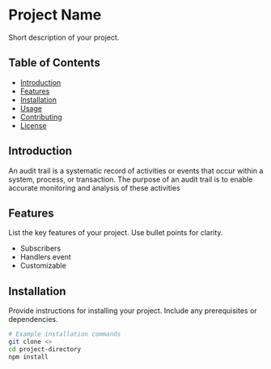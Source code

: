 # Project Name

Short description of your project.

## Table of Contents

- [Introduction](#introduction)
- [Features](#features)
- [Installation](#installation)
- [Usage](#usage)
- [Contributing](#contributing)
- [License](#license)

## Introduction

An audit trail is a systematic record of activities or events that occur within a system, process, or transaction. The purpose of an audit trail is to enable accurate monitoring and analysis of these activities

## Features

List the key features of your project. Use bullet points for clarity.

- Subscribers
- Handlers event
- Customizable

## Installation

Provide instructions for installing your project. Include any prerequisites or dependencies.

```bash
# Example installation commands
git clone <>
cd project-directory
npm install
```
